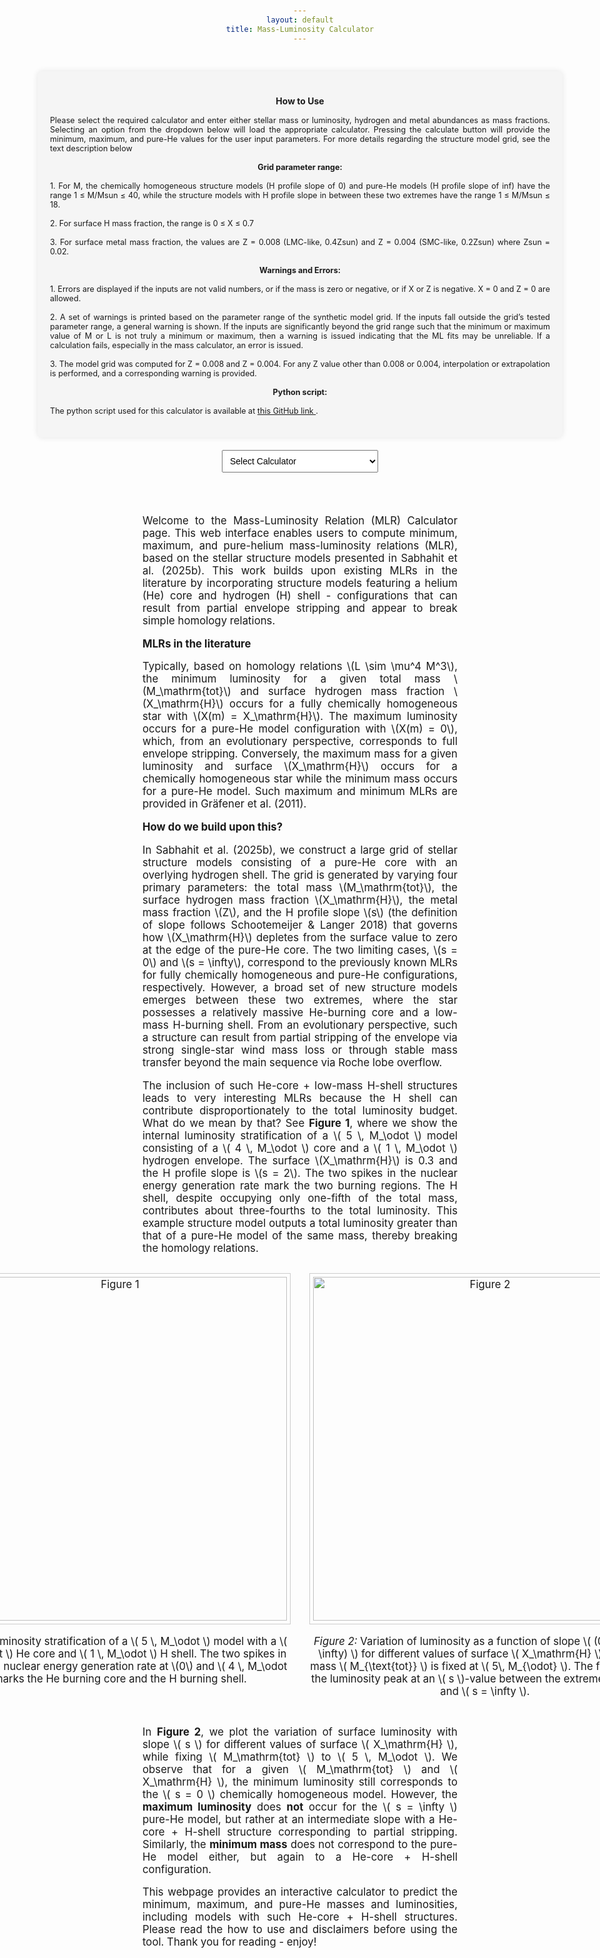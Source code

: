 ```yaml
---
layout: default
title: Mass-Luminosity Calculator
---
```


<style>
  body {
    padding: 20px;
    text-align: center;
  }

  h1, h2, p, label {
    margin-bottom: 15px;
  }

  #luminosity-form {
    margin-bottom: 20px;
    display: inline-block;
    text-align: left;
  }

  input, button {
    margin-top: 5px;
    width: 200px;
    padding: 5px;
    text-align: left;
  }

  button {
    text-align: center !important;
    background: linear-gradient(to bottom, #f5f5f5 0%, #dcdcdc 100%);
    border: 1px solid #aaa;
    border-radius: 6px;
    box-shadow:
      inset 0 1px 1px rgba(255,255,255,0.8),
      0 2px 4px rgba(0, 0, 0, 0.2);
    font-weight: 600;
    transition: all 0.2s ease-in-out;
  }

  button:hover {
    background: linear-gradient(to bottom, #ffffff 0%, #d0d0d0 100%);
    box-shadow:
      inset 0 1px 1px rgba(255,255,255,0.9),
      0 3px 6px rgba(0, 0, 0, 0.3);
  }

  #luminosity-output {
    padding: 20px;
    border: 1px solid #ccc;
    margin-top: 20px;
    background-color: #f9f9f9;
    width: 300px;
    margin-left: auto;
    margin-right: auto;
  }

  #intro-text {
    font-size: 1.2em;
    max-width: 1200px;
    margin: 0 auto 30px auto;
    text-align: justify;
  }

  [data-theme="dark"] .box {
    background-color: #3a3a3a !important;
    color: #eee !important;
    box-shadow: 0 0 10px rgba(255,255,255,0.15) !important;
    border-color: #444 !important;
  }

  [data-theme="dark"] .box input,
  [data-theme="dark"] .box select,
  [data-theme="dark"] .box button {
    background-color: #444 !important;
    color: #eee !important;
    border: 1px solid #666 !important;
  }

  [data-theme="dark"] .box button {
    background: linear-gradient(to bottom, #3a3a3a 0%, #1f1f1f 100%) !important;
    border: 1px solid #666 !important;
    box-shadow:
      inset 0 1px 1px rgba(255,255,255,0.05),
      0 2px 5px rgba(0, 0, 0, 0.6) !important;
    font-weight: 600;
  }

  [data-theme="dark"] .box button:hover {
    background: linear-gradient(to bottom, #4a4a4a 0%, #2a2a2a 100%) !important;
    box-shadow:
      inset 0 1px 1px rgba(255,255,255,0.1),
      0 3px 6px rgba(0, 0, 0, 0.8) !important;
  }

  [data-theme="dark"] .box input::placeholder {
    color: #bbb !important;
  }

  [data-theme="dark"] #calculator-type {
    background-color: #2b2b2b !important;
    color: #eee !important;
    border: 1px solid #444 !important;
  }

  [data-theme="dark"] #luminosity-output,
  [data-theme="dark"] #mass-output {
    background-color: #2e2e2e !important;
    color: #eee !important;
    border: 1px solid #555 !important;
  }

  input[type=number]::-webkit-inner-spin-button,
  input[type=number]::-webkit-outer-spin-button {
    -webkit-appearance: none;
    margin: 0;
  }

  input[type=number] {
    -moz-appearance: textfield;
  }
</style>



<div style="display: flex; flex-direction: column; align-items: center; gap: 20px; padding: 30px;">

  <div class="box" style="width: 800px; background-color: #f5f5f5; padding: 20px; border-radius: 8px; box-shadow: 0 0 10px rgba(0,0,0,0.1);">
    <h2 style="text-align: center; font-size: 1em;">How to Use</h2>
    <p style="font-size: 0.9em; text-align: justify;">
      Please select the required calculator and enter either stellar mass or luminosity, hydrogen and metal abundances as mass fractions. Selecting an option from the dropdown below will load the appropriate calculator. Pressing the calculate button will provide the minimum, maximum, and pure-He values for the user input parameters. For more details regarding the structure model grid, see the text description below
    </p>
    <p style="font-size: 0.9em;"><strong>Grid parameter range:</strong></p>
    <p style="font-size: 0.9em; text-align: justify;">
      1. For M, the chemically homogeneous structure models (H profile slope of 0) and pure-He models (H profile slope of inf) have the range 1 ≤ M/Msun ≤ 40, while the structure models with H profile slope in between these two extremes have the range 1 ≤ M/Msun ≤ 18. 
    </p>
    <p style="font-size: 0.9em; text-align: justify;">
      2. For surface H mass fraction, the range is 0 ≤ X ≤ 0.7
    </p>
    <p style="font-size: 0.9em; text-align: justify;">
      3. For surface metal mass fraction, the values are Z = 0.008 (LMC-like, 0.4Zsun) and Z = 0.004 (SMC-like, 0.2Zsun) where Zsun = 0.02.
    </p>
    <p style="font-size: 0.9em;"><strong>Warnings and Errors:</strong></p>
    <p style="font-size: 0.9em; text-align: justify;">
      1. Errors are displayed if the inputs are not valid numbers, or if the mass is zero or negative, or if X or Z is negative. X = 0 and Z = 0 are allowed.
    </p>
    <p style="font-size: 0.9em; text-align: justify;">
      2. A set of warnings is printed based on the parameter range of the synthetic model grid. If the inputs fall outside the grid’s tested parameter range, a general warning is shown. If the inputs are significantly beyond the grid range such that the minimum or maximum value of M or L is not truly a minimum or maximum, then a warning is issued indicating that the ML fits may be unreliable. If a calculation fails, especially in the mass calculator, an error is issued.
    </p>
    <p style="font-size: 0.9em; text-align: justify;">
      3. The model grid was computed for Z = 0.008 and Z = 0.004. For any Z value other than 0.008 or 0.004, interpolation or extrapolation is performed, and a corresponding warning is provided.
    </p>
<p style="font-size: 0.9em;"><strong>Python script:</strong></p>
<p style="font-size: 0.9em; text-align: justify;">
  The python script used for this calculator is available at
  <a href="https://github.com/Apophis-1/Python-scripts/blob/main/ML-calculator.py" target="_blank" rel="noopener noreferrer">
    this GitHub link
  </a>.
</p>

  </div>

  <select id="calculator-type" style="width: 250px; padding: 8px; font-size: 1.0em;">
    <option value="" disabled selected>Select Calculator</option>
    <option value="luminosity">Luminosity Calculator</option>
    <option value="mass">Mass Calculator</option>
  </select>

  <div id="calculator-container"></div>
</div>

<script>
  let calculatorContainer = document.getElementById('calculator-container');
const luminosityHTML = `
  <div class="box" style="width: 800px; background-color: #f5f5f5; padding: 20px; border-radius: 8px; box-shadow: 0 0 10px rgba(0,0,0,0.1); margin-top: 20px;">
    <form id="luminosity-form" style="display: flex; flex-direction: column; align-items: center; gap: 15px;">
      <input type="number" id="m" step="any" required placeholder="Mass, M/M☉" style="width: 275px; padding: 8px; font-size: 0.88em;">
      <input type="number" id="x" step="any" required placeholder="Hydrogen Mass Fraction, X" style="width: 275px; padding: 8px; font-size: 0.88em;">
      <input type="number" id="z" step="any" required placeholder="Metal mass fraction, Z" style="width: 275px; padding: 8px; font-size: 0.88em;">
      <button type="button" id="calculate-luminosity" style="width: 220px; padding: 8px; font-size: 0.8em;">Calculate Luminosity</button>
    </form>
    <div id="luminosity-output" style="margin-top: 20px; text-align: center; width: 100%; padding: 10px; border: 1px solid #ddd; border-radius: 8px; background-color: #f5f5f5;">
      <p style="font-size: 0.85em;">Results will appear here.</p>
    </div>
  </div>
`;

const massHTML = `
  <div class="box" style="width: 800px; background-color: #f5f5f5; padding: 20px; border-radius: 8px; box-shadow: 0 0 10px rgba(0,0,0,0.1); margin-top: 20px;">
    <form id="mass-form" style="display: flex; flex-direction: column; align-items: center; gap: 15px;">
      <input type="number" id="l" step="any" required placeholder="Luminosity, log(L/L☉)" style="width: 275px; padding: 8px; font-size: 0.88em;">
      <input type="number" id="x_mass" step="any" required placeholder="Hydrogen Mass Fraction, X" style="width: 275px; padding: 8px; font-size: 0.88em;">
      <input type="number" id="z_mass" step="any" required placeholder="Metal mass fraction, Z" style="width: 275px; padding: 8px; font-size: 0.88em;">
      <button type="button" id="calculate-mass" style="width: 220px; padding: 8px; font-size: 0.8em;">Calculate Mass</button>
    </form>
    <div id="mass-output" style="margin-top: 20px; text-align: center; width: 100%; padding: 10px; border: 1px solid #ddd; border-radius: 8px; background-color: #f5f5f5;">
      <p style="font-size: 0.85em;">Results will appear here.</p>
    </div>
  </div>
`;


  document.getElementById('calculator-type').addEventListener('change', (e) => {
    if (e.target.value === 'luminosity') {
      calculatorContainer.innerHTML = luminosityHTML;
    } else if (e.target.value === 'mass') {
      calculatorContainer.innerHTML = massHTML;
    } else {
      calculatorContainer.innerHTML = '';
    }
  });








function attachLuminosityListener() {
  document.getElementById('calculate-luminosity').addEventListener('click', () => {
    const mVal = document.getElementById('m').value;
    const xVal = document.getElementById('x').value;
    const zVal = document.getElementById('z').value;

    const M = parseFloat(mVal);
    const X = parseFloat(xVal);
    const Z = parseFloat(zVal);

    const output = document.getElementById('luminosity-output');

    if (isNaN(M) || isNaN(X) || isNaN(Z)) {
      output.innerHTML = '<p style="color: red; font-size: 16px;">Error: All inputs must be valid numbers</p>';
      return;
    }
    if (M <= 0 || X < 0 || Z < 0) {
      output.innerHTML = '<p style="color: red; font-size: 16px;">Error: Yea, nice try :) Zero or negative input(s)</p>';
      return;
    }
    if (X + Z > 1) {
      output.innerHTML = '<p style="color: red; font-size: 16px;">Error: Yea, nice try :) X + Z > 1</p>';
      return;
    }

    fetch('https://nnv5wacde8.execute-api.eu-north-1.amazonaws.com/ML-calc', {
      method: 'POST',
      headers: { 'Content-Type': 'application/json' },
      body: JSON.stringify({ choice: '1', M, X, Z })
    })
    .then(res => res.json())
    .then(data => {
      let warnings = '';
      let result = '';
      const Z1 = 0.004;
      const Z2 = 0.008;

      const L_min = parseFloat(data.L_min);
      const L_max = parseFloat(data.L_max);
      const L_he  = parseFloat(data.Pure_He_Luminosity);
      const s     = parseFloat(data.s);

      const ValidLums = (
        (X === 0 && !isNaN(L_he)) ||
        (X > 0 && !isNaN(L_min) && !isNaN(L_max) && !isNaN(L_he))
      );

      const unreliable = (
        (X === 0 && isNaN(L_he)) ||
        (X > 0 && (isNaN(L_min) || isNaN(L_max) || isNaN(L_he))) ||
        (L_min > L_max || L_min > L_he || L_max < L_he)
      );

      if (!ValidLums) {
        output.innerHTML = '<p style="color: red; font-size: 16px;">Error: One or more inputs are well beyond the grid range. The fit calculations failed.</p>';
        return;
      }

      if (X === 0) {
        result = `<p style="font-size: 1.1em;">log(L<sub>He</sub>/L<sub>⊙</sub>) = ${L_he.toFixed(5)}, &nbsp; slope = inf</p>`;
      } else {
        result = `
          <p style="font-size: 1em;">log(L<sub>min</sub>/L<sub>⊙</sub>) = ${L_min.toFixed(5)}, &nbsp; slope = 0</p>
          <p style="font-size: 1em;">log(L<sub>max</sub>/L<sub>⊙</sub>) = ${L_max.toFixed(5)}, &nbsp; slope = ${s.toFixed(2)}</p>
          <p style="font-size: 1em;">log(L<sub>He</sub>/L<sub>⊙</sub>) = ${L_he.toFixed(5)}, &nbsp; slope = inf</p>`;
      }

      if (unreliable) {
        warnings = '<p style="color: orange; font-size: 16px;">Warning(s): One or more inputs are well beyond the grid range. The fit calculations may not be reliable.</p>';
        output.innerHTML = result + warnings;
        return;
      }

      if (M < 1 || M > 18) {
        warnings += '<p style="color: orange; font-size: 16px;">Warning: Input mass is outside the grid range for L_max (1 ≤ M/Msun ≤ 18)</p>';
      }     
      if (M < 1 || M > 40) {
        warnings += '<p style="color: orange; font-size: 16px;">Warning: Input mass is outside the grid range for L_min and L_He (1 ≤ M/Msun ≤ 40)</p>';
      }
      if (X > 0.7) {
        warnings += '<p style="color: orange; font-size: 16px;">Warning: Input X is outside grid range (0 ≤ X ≤ 0.7)</p>';
      } 
      if (Z !== Z1 && Z !== Z2) {
        if (Z > Math.min(Z1, Z2) && Z < Math.max(Z1, Z2)) {
          warnings += '<p style="color: orange; font-size: 16px;">Warning: Luminosity and slope values are interpolated between Z = 0.008 and 0.004</p>';
        } else {
          warnings += '<p style="color: orange; font-size: 16px;">Warning: Luminosity and slope values are extrapolated beyond Z = 0.008 and 0.004</p>';
        }
      }

      output.innerHTML = result + warnings;
    })
    .catch(error => {
      output.innerHTML = '<p style="color: red;">Error: ' + error.message + '</p>';
    });
  });
}


function attachMassListener() {
  document.getElementById('calculate-mass').addEventListener('click', () => {
    const lVal = document.getElementById('l').value;
    const xVal = document.getElementById('x_mass').value;
    const zVal = document.getElementById('z_mass').value;

    const L = parseFloat(lVal);
    const X = parseFloat(xVal);
    const Z = parseFloat(zVal);

    const output = document.getElementById('mass-output');

    if (isNaN(L) || isNaN(X) || isNaN(Z)) {
      output.innerHTML = '<p style="color: red; font-size: 16px;">Error: All inputs must be valid numbers</p>';
      return;
    }
    if (L <= 0 || X < 0 || Z < 0) {
      output.innerHTML = '<p style="color: red; font-size: 16px;">Error: Yea, nice try :) Zero or negative input(s)</p>';
      return;
    }
    if (X + Z > 1) {
      output.innerHTML = '<p style="color: red; font-size: 16px;">Error: Yea, nice try :) X + Z > 1</p>';
      return;
    }

    fetch('https://nnv5wacde8.execute-api.eu-north-1.amazonaws.com/ML-calc', {
      method: 'POST',
      headers: { 'Content-Type': 'application/json' },
      body: JSON.stringify({ choice: '2', L, X, Z })
    })
    .then(res => res.json())
    .then(data => {
      let warnings = '';
      let result = '';
      const Z1 = 0.004;
      const Z2 = 0.008;

      const m_min = parseFloat(data.M_min);
      const m_max = parseFloat(data.M_max);
      const m_he  = parseFloat(data.Pure_He_Mass);
      const s     = parseFloat(data.s);

      const ValidMasses = (
        (X === 0 && !isNaN(m_he)) ||
        (X > 0 && !isNaN(m_min) && !isNaN(m_max) && !isNaN(m_he))
      );

      const unreliable = (
        (X === 0 && isNaN(m_he)) ||
        (X > 0 && (isNaN(m_min) || isNaN(m_max) || isNaN(m_he))) ||
        (m_min > m_max || m_min > m_he || m_max < m_he)
      );

      if (!ValidMasses) {
        output.innerHTML = '<p style="color: red; font-size: 16px;">Error: One or more inputs are well beyond the grid range. The fit calculations failed.</p>';
        return;
      }

      if (X === 0) {
        result = `<p style="font-size: 1.1em;">M<sub>He</sub>/M<sub>⊙</sub> = ${m_he.toFixed(5)}, &nbsp; slope = inf</p>`;
      } else {
        result = `
          <p style="font-size: 1em;">M<sub>min</sub>/M<sub>⊙</sub> = ${m_min.toFixed(5)}, &nbsp; slope = ${s.toFixed(2)}</p>
          <p style="font-size: 1em;">M<sub>max</sub>/M<sub>⊙</sub> = ${m_max.toFixed(5)}, &nbsp; slope = 0</p>
          <p style="font-size: 1em;">M<sub>He</sub>/M<sub>⊙</sub> = ${m_he.toFixed(5)}, &nbsp; slope = inf</p>`;
      }

      if (unreliable) {
        warnings = '<p style="color: orange; font-size: 16px;">Warning(s): One or more inputs are well beyond the grid range. The fit calculations may not be reliable.</p>';
        output.innerHTML = result + warnings;
        return;
      }

      if (m_min < 1 || m_min > 18) {
        warnings += '<p style="color: orange; font-size: 16px;">Warning: Output M_min is outside grid range (1 ≤ M/Msun ≤ 18)</p>';
      }
      if (m_max < 1 || m_max > 40) {
        warnings += '<p style="color: orange; font-size: 16px;">Warning: Output M_max is outside grid range (1 ≤ M/Msun ≤ 40)</p>';
      }
      if (m_he < 1 || m_he > 40) {
        warnings += '<p style="color: orange; font-size: 16px;">Warning: Output M_He is outside grid range (1 ≤ M/Msun ≤ 40)</p>';
      }
      if (X > 0.7) {
        warnings += '<p style="color: orange; font-size: 16px;">Warning: Input X is outside grid range (0 ≤ X ≤ 0.7)</p>';
      }
      if (Z !== Z1 && Z !== Z2) {
        if (Z > Math.min(Z1, Z2) && Z < Math.max(Z1, Z2)) {
          warnings += '<p style="color: orange; font-size: 16px;">Warning: Mass and slope values are interpolated between Z = 0.008 and 0.004</p>';
        } else {
          warnings += '<p style="color: orange; font-size: 16px;">Warning: Mass and slope values are extrapolated beyond Z = 0.008 and 0.004</p>';
        }
      }

      output.innerHTML = result + warnings;
    })
    .catch(error => {
      output.innerHTML = '<p style="color: red;">Error: ' + error.message + '</p>';
    });
  });
}






  function renderCalculator(selected) {
    calculatorContainer.innerHTML = selected === 'luminosity' ? luminosityHTML : massHTML;
    if (selected === 'luminosity') attachLuminosityListener();
    if (selected === 'mass') attachMassListener();
  }

  const calculatorTypeSelect = document.getElementById('calculator-type');

  calculatorTypeSelect.addEventListener('change', function () {
    const selected = this.value;
    localStorage.setItem('selectedCalculator', selected);
    renderCalculator(selected);
  });

  window.addEventListener('DOMContentLoaded', () => {
    const saved = localStorage.getItem('selectedCalculator');
    if (saved) {
      calculatorTypeSelect.value = saved;
      renderCalculator(saved);
    }
  });
</script>





<div id="intro-text" style="font-size: 1.2em;">
  <p>
   Welcome to the Mass-Luminosity Relation (MLR) Calculator page. This web interface enables users to compute minimum, maximum, and pure-helium mass-luminosity relations (MLR), based on the stellar structure models presented in Sabhahit et al. (2025b). This work builds upon existing MLRs in the literature by incorporating structure models featuring a helium (He) core and hydrogen (H) shell - configurations that can result from partial envelope stripping and appear to break simple homology relations.
  </p>

  <p><strong>MLRs in the literature</strong></p>
  <p>
    Typically, based on homology relations \(L \sim \mu^4 M^3\), the minimum luminosity for a given total mass \(M_\mathrm{tot}\) and surface hydrogen mass fraction \(X_\mathrm{H}\) occurs for a fully chemically homogeneous star with \(X(m) = X_\mathrm{H}\). The maximum luminosity occurs for a pure-He model configuration with \(X(m) = 0\), which, from an evolutionary perspective, corresponds to full envelope stripping. Conversely, the maximum mass for a given luminosity and surface \(X_\mathrm{H}\) occurs for a chemically homogeneous star while the minimum mass occurs for a pure-He model. Such maximum and minimum MLRs are provided in Gräfener et al. (2011).
  </p>

  <p><strong>How do we build upon this?</strong></p>
  <p>In Sabhahit et al. (2025b), we construct a large grid of stellar structure models consisting of a pure-He core with an overlying hydrogen shell. The grid is generated by varying four primary parameters: the total mass \(M_\mathrm{tot}\), the surface hydrogen mass fraction \(X_\mathrm{H}\), the metal mass fraction \(Z\), and the H profile slope \(s\) (the definition of slope follows Schootemeijer & Langer 2018) that governs how \(X_\mathrm{H}\) depletes from the surface value to zero at the edge of the pure-He core. The two limiting cases, \(s = 0\) and \(s = \infty\), correspond to the previously known MLRs for fully chemically homogeneous and pure-He configurations, respectively. However, a broad set of new structure models emerges between these two extremes, where the star possesses a relatively massive He-burning core and a low-mass H-burning shell. From an evolutionary perspective, such a structure can result from partial stripping of the envelope via strong single-star wind mass loss or through stable mass transfer beyond the main sequence via Roche lobe overflow.</p>

  <p>The inclusion of such He-core + low-mass H-shell structures leads to very interesting MLRs because the H shell can contribute disproportionately to the total luminosity budget. What do we mean by that? See <strong>Figure 1</strong>, where we show the internal luminosity stratification of a \( 5 \, M_\odot \) model consisting of a \( 4 \, M_\odot \) core and a \( 1 \, M_\odot \) hydrogen envelope. The surface \(X_\mathrm{H}\) is 0.3 and the H profile slope is \(s = 2\). The two spikes in the nuclear energy generation rate mark the two burning regions. The H shell, despite occupying only one-fifth of the total mass, contributes about three-fourths to the total luminosity. This example structure model outputs a total luminosity greater than that of a pure-He model of the same mass, thereby breaking the homology relations. </p>

  <div style="display: flex; justify-content: center; gap: 30px; margin: 30px 0;">
    <div style="text-align: center;">
      <img src="https://gautham-sabhahit.github.io/images/chemical_profile_structure_L.png" alt="Figure 1" style="max-width: 100%; width: 550px; border: 1px solid #ccc; padding: 5px;">
      <p><em>Figure 1:</em> Luminosity stratification of a \( 5 \, M_\odot \) model with a \( 4 \, M_\odot \) He core and \( 1 \, M_\odot \) H shell. The two spikes in the specific nuclear energy generation rate at \(0\) and \( 4 \, M_\odot \) marks the He burning core and the H burning shell.</p>
    </div>
    <div style="text-align: center;">
      <img src="https://gautham-sabhahit.github.io/images/max_s_max_L_M5.0.png" alt="Figure 2" style="max-width: 100%; width: 550px; border: 1px solid #ccc; padding: 5px;">
      <p><em>Figure 2:</em> Variation of luminosity as a function of slope \( (0 \leq s \leq \infty) \) for different values of surface \( X_\mathrm{H} \). The total mass \( M_{\text{tot}} \) is fixed at \( 5\, M_{\odot} \). The figure shows the luminosity peak at an \( s \)-value between the extremes \( s = 0 \) and \( s = \infty \).</p>
    </div>
  </div>

  <p>In <strong>Figure 2</strong>, we plot the variation of surface luminosity with slope \( s \) for different values of surface \( X_\mathrm{H} \), while fixing \( M_\mathrm{tot} \) to \( 5 \, M_\odot \). We observe that for a given \( M_\mathrm{tot} \) and \( X_\mathrm{H} \), the minimum luminosity still corresponds to the \( s = 0 \) chemically homogeneous model. However, the <strong>maximum luminosity</strong> does <strong>not</strong> occur for the \( s = \infty \) pure-He model, but rather at an intermediate slope with a He-core + H-shell structure corresponding to partial stripping. Similarly, the <strong>minimum mass</strong> does not correspond to the pure-He model either, but again to a He-core + H-shell configuration.</p>

  <p>This webpage provides an interactive calculator to predict the minimum, maximum, and pure-He masses and luminosities, including models with such He-core + H-shell structures. Please read the how to use and disclaimers before using the tool. Thank you for reading - enjoy!</p>

  </div>
